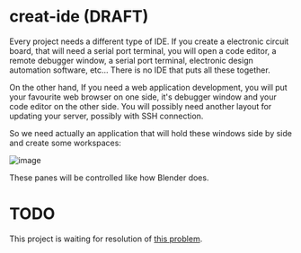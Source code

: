 # creat-ide (DRAFT)

Every project needs a different type of IDE. If you create a electronic circuit board, that will need a serial port terminal, you will open a code editor, a remote debugger window, a serial port terminal, electronic design automation software, etc... There is no IDE that puts all these together. 

On the other hand, If you need a web application development, you will put your favourite web browser on one side, it's debugger window and your code editor on the other side. You will possibly need another layout for updating your server, possibly with SSH connection.

So we need actually an application that will hold these windows side by side and create some workspaces: 

![image](https://user-images.githubusercontent.com/6639874/34055183-20574e76-e1df-11e7-9e29-3cf3ff5a7a51.png)

These panes will be controlled like how Blender does. 

# TODO

This project is waiting for resolution of [this problem](https://stackoverflow.com/questions/29948105/how-to-embed-an-application-into-another-application-dynamically).
